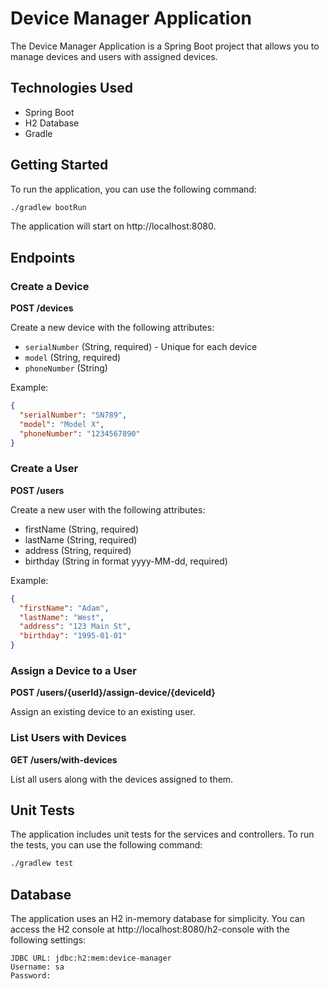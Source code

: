 # Device Manager Application

The Device Manager Application is a Spring Boot project that allows you to manage devices and users with assigned devices.

## Technologies Used

- Spring Boot
- H2 Database
- Gradle

## Getting Started

To run the application, you can use the following command:

```bash
./gradlew bootRun
```
The application will start on http://localhost:8080.

## Endpoints
### Create a Device
**POST /devices**

Create a new device with the following attributes:

- `serialNumber` (String, required) - Unique for each device
- `model` (String, required)
- `phoneNumber` (String)

Example:
```json
{
  "serialNumber": "SN789",
  "model": "Model X",
  "phoneNumber": "1234567890"
}
```

### Create a User
**POST /users**

Create a new user with the following attributes:
- firstName (String, required)
- lastName (String, required)
- address (String, required)
- birthday (String in format yyyy-MM-dd, required)

Example:
```json
{
  "firstName": "Adam",
  "lastName": "West",
  "address": "123 Main St",
  "birthday": "1995-01-01"
}
```

### Assign a Device to a User
**POST /users/{userId}/assign-device/{deviceId}**

Assign an existing device to an existing user.

### List Users with Devices
**GET /users/with-devices**

List all users along with the devices assigned to them.

## Unit Tests
The application includes unit tests for the services and controllers. To run the tests, you can use the following command:
```bash
./gradlew test
```

## Database

The application uses an H2 in-memory database for simplicity. You can access the H2 console at http://localhost:8080/h2-console with the following settings:
```
JDBC URL: jdbc:h2:mem:device-manager
Username: sa
Password:
```